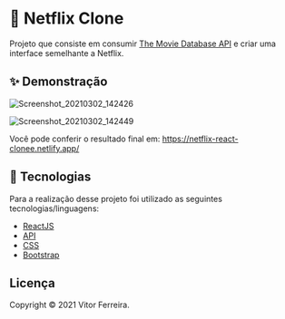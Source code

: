 # 🍿 Netflix Clone
Projeto que consiste em consumir [The Movie Database API](https://developers.themoviedb.org/3) e criar uma interface semelhante a Netflix.


## ✨ Demonstração
![Screenshot_20210302_142426](https://user-images.githubusercontent.com/47065330/109690029-ab8ca780-7b64-11eb-8c5b-b44809583643.png)


![Screenshot_20210302_142449](https://user-images.githubusercontent.com/47065330/109690037-ad566b00-7b64-11eb-90cc-4b7ca036fd72.png)

Você pode conferir o resultado final em: https://netflix-react-clonee.netlify.app/



## 📝 Tecnologias 
Para a realização desse projeto foi utilizado as seguintes tecnologias/linguagens: 
- [ReactJS](https://pt-br.reactjs.org) 
- [API](https://covid19-brazil-api-docs.now.sh)
- [CSS]() 
- [Bootstrap](https://getbootstrap.com) 




## Licença
Copyright © 2021 Vitor Ferreira.


